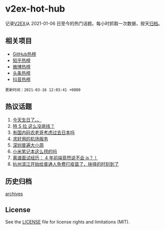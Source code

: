 # v2ex-hot-hub

 记录[V2EX](https://www.v2ex.com/)从 2021-01-06 日至今的热门话题。每小时抓取一次数据，按天[归档](archives)。
 
 ## 相关项目

- [GitHub热榜](https://github.com/snaildev/github-hot-hub)
- [知乎热榜](https://github.com/snaildev/zhihu-hot-hub)
- [微博热榜](https://github.com/snaildev/weibo-hot-hub)
- [头条热榜](https://github.com/snaildev/toutiao-hot-hub)
- [抖音热榜](https://github.com/snaildev/douyin-hot-hub)


 `更新时间：2021-03-16 12:03:41 +0800`

## 热议话题

1. [今天生日了。。](https://www.v2ex.com/t/761927)
1. [特 S 拉 这么没底线？](https://www.v2ex.com/t/761805)
1. [有国内码农老哥考虑过去日本吗](https://www.v2ex.com/t/761926)
1. [求好用的机场服务](https://www.v2ex.com/t/761937)
1. [深圳普遍大小周](https://www.v2ex.com/t/761728)
1. [小米笔记本这么捞的吗](https://www.v2ex.com/t/761751)
1. [离谱面试经历： 4 年前端竟然说不会 js？！](https://www.v2ex.com/t/761963)
1. [杭州滨江开始给普通人免费打疫苗了，抉择的时刻到了](https://www.v2ex.com/t/761973)

## 历史归档

[archives](archives)

## License

See the [LICENSE](LICENSE) file for license rights and limitations (MIT).
